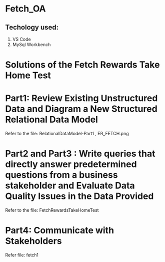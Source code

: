 # Fetch_OA
## Techology used:
 1) VS Code
 2) MySql Workbench 

# Solutions of the Fetch Rewards Take Home Test
# Part1: Review Existing Unstructured Data and Diagram a New Structured Relational Data Model
Refer to the file: RelationalDataModel-Part1 , ER_FETCH.png

# Part2 and Part3 :  Write queries that directly answer predetermined questions from a business stakeholder and Evaluate Data Quality Issues in the Data Provided
Refer to the file: FetchRewardsTakeHomeTest

# Part4: Communicate with Stakeholders
Refer file: fetch1

